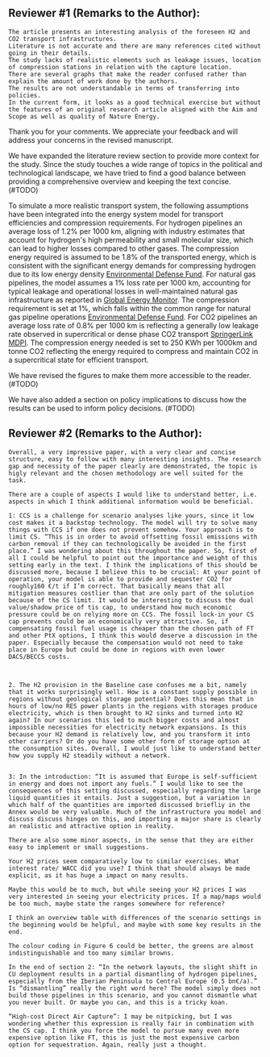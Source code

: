 ## Reviewer #1 (Remarks to the Author):

```
The article presents an interesting analysis of the foreseen H2 and CO2 transport infrastructures.
Literature is not accurate and there are many references cited without going in their details.
The study lacks of realistic elements such as leakage issues, location of compression stations in relation with the capture location.
There are several graphs that make the reader confused rather than explain the amount of work done by the authors.
The results are not understandable in terms of transferring into policies.
In the current form, it looks as a good technical exercise but without the features of an original research article aligned with the Aim and Scope as well as quality of Nature Energy.
```


Thank you for your comments. We appreciate your feedback and will address your concerns in the revised manuscript.

We have expanded the literature review section to provide more context for the study. Since the study touches a wide range of topics in the political and technological landscape, we have tried to find a good balance between providing a comprehensive overview and keeping the text concise. (#TODO)

To simulate a more realistic transport system, the following assumptions have been integrated into the energy system model for transport efficiencies and compression requirements. For hydrogen pipelines an average loss of 1.2% per 1000 km, aligning with industry estimates that account for hydrogen's high permeability and small molecular size, which can lead to higher losses compared to other gases​. The compression energy required is assumed to be 1.8% of the transported energy, which is consistent with the significant energy demands for compressing hydrogen due to its low energy density​ [Environmental Defense Fund​](https://www.edf.org/sites/default/files/documents/Pipeline%20Methane%20Leaks%20Report.pdf). For natural gas pipelines, the model assumes a 1% loss rate per 1000 km, accounting for typical leakage and operational losses in well-maintained natural gas infrastructure​ as reported in [Global Energy Monitor](https://www.gem.wiki/Natural_gas_transmission_leakage_rates). The compression requirement is set at 1%, which falls within the common range for natural gas pipeline operations​ [Environmental Defense Fund​](https://www.edf.org/sites/default/files/documents/Pipeline%20Methane%20Leaks%20Report.pdf)​. For CO2 pipelines an average loss rate of 0.8% per 1000 km is reflecting a generally low leakage rate observed in supercritical or dense phase CO2 transport​ [SpringerLink](https://link.springer.com/article/10.1007/s11356-023-27289-3) [MDPI](https://www.mdpi.com/1996-1073/14/15/4601)​. The compression energy needed is set to 250 KWh per 1000km and tonne CO2 reflecting the energy required to compress and maintain CO2 in a supercritical state for efficient transport​.

We have revised the figures to make them more accessible to the reader. (#TODO)

We have also added a section on policy implications to discuss how the results can be used to inform policy decisions. (#TODO)


## Reviewer #2 (Remarks to the Author):

```
Overall, a very impressive paper, with a very clear and concise structure, easy to follow with many interesting insights. The research gap and necessity of the paper clearly are demonstrated, the topic is higly relevant and the chosen methodology are well suited for the task.

There are a couple of aspects I would like to understand better, i.e. aspects in which I think additional information would be beneficial.

1: CCS is a challenge for scenario analyses like yours, since it low cost makes it a backstop technology. The model will try to solve many things with CCS if one does not prevent somehow. Your approach is to limit CS. “This is in order to avoid offsetting fossil emissions with carbon removal if they can technologically be avoided in the first place.” I was wondering about this throughout the paper. So, first of all I could be helpful to point out the importance and weight of this setting early in the text. I think the implications of this should be discussed more, because I believe this to be crucial: At your point of operation, your model is able to provide and sequester CO2 for roughly160 €/t if I’m correct. That basically means that all mitigation measures costlier than that are only part of the solution because of the CS limit. It would be interesting to discuss the dual value/shadow price of tis cap, to understand how much economic pressure could be on relying more on CCS. The fossil lock-in your CS cap prevents could be an economically very attractive. So, if compensating fossil fuel usage is cheaper than the chosen path of FT and other PtX options, I think this would deserve a discussion in the paper. Especially because the compensation would not need to take place in Europe but could be done in regions with even lower DACS/BECCS costs.


```



```

2. The H2 provision in the Baseline case confuses me a bit, namely that it works surprisingly well. How is a constant supply possible in regions without geological storage potential? Does this mean that in hours of low/no RES power plants in the regions with storages produce electricity, which is then brought to H2 sinks and turned into H2 again? In our scenarios this led to much bigger costs and almost impossible necessities for electricity network expansions. Is this because your H2 demand is relatively low, and you transform it into other carriers? Or do you have some other form of storage option at the consumption sites. Overall, I would just like to understand better how you supply H2 steadily without a network.

```


```

3: In the introduction: “It is assumed that Europe is self-sufficient in energy and does not import any fuels.” I would like to see the consequences of this setting discussed, especially regarding the large liquid quantities it entails. Just a suggestion, but a variation in which half of the quantities are imported discussed briefliy in the Annex would be very valuable. Much of the infrastructure you model and discuss discuss hinges on this, and importing a major share is clearly an realistic and attractive option in reality.

There are also some minor aspects, in the sense that they are either easy to implement or small suggestions.

Your H2 prices seem comparatively low to similar exercises. What interest rate/ WACC did you use? I think that should always be made explicit, as it has huge a impact on many results.

Maybe this would be to much, but while seeing your H2 prices I was very interested in seeing your electricity prices. If a map/maps would be too much, maybe state the ranges somewhere for reference?

I think an overview table with differences of the scenario settings in the beginning would be helpful, and maybe with some key results in the end.

The colour coding in Figure 6 could be better, the greens are almost indistinguishable and too many similar browns.

In the end of section 2: “In the network layouts, the slight shift in CU deployment results in a partial dismantling of hydrogen pipelines, especially from the Iberian Peninsula to Central Europe (0.5 bn€/a).” Is “dismantling” really the right word here? The model simply does not build those pipelines in this scenario, and you cannot dismantle what you never built. Or maybe you can, and this is a tricky koan.

“High-cost Direct Air Capture”: I may be nitpicking, but I was wondering whether this expression is really fair in combination with the CS cap. I think you force the model to pursue many even more expensive option like FT, this is just the most expensive carbon option for sequestration. Again, really just a thought.
```
